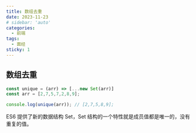 ```yaml
---
title: 数组去重
date: 2023-11-23
# sidebar: 'auto'
categories:
  - 前端
tags:
  - 面经
sticky: 1
---
```


## 数组去重

```js
const unique = (arr) => [...new Set(arr)]
const arr = [2,7,5,7,2,8,9];

console.log(unique(arr)); // [2,7,5,8,9];
```

ES6 提供了新的数据结构 Set，Set 结构的一个特性就是成员值都是唯一的，没有重复的值。